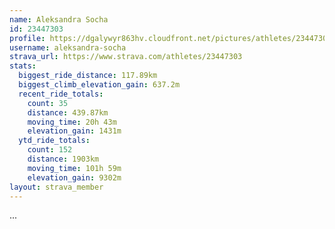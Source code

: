 ```yaml
---
name: Aleksandra Socha
id: 23447303
profile: https://dgalywyr863hv.cloudfront.net/pictures/athletes/23447303/14745546/4/large.jpg
username: aleksandra-socha
strava_url: https://www.strava.com/athletes/23447303
stats:
  biggest_ride_distance: 117.89km
  biggest_climb_elevation_gain: 637.2m
  recent_ride_totals:
    count: 35
    distance: 439.87km
    moving_time: 20h 43m
    elevation_gain: 1431m
  ytd_ride_totals:
    count: 152
    distance: 1903km
    moving_time: 101h 59m
    elevation_gain: 9302m
layout: strava_member
--- 
```

...
